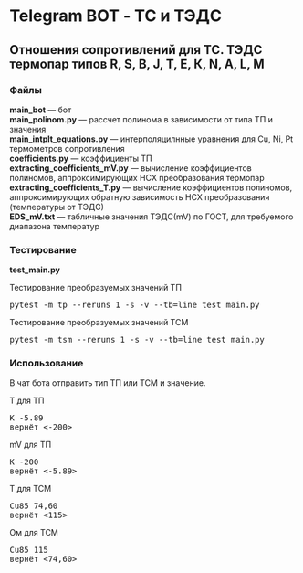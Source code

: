 <h1>Telegram BOT - ТС и ТЭДС</h1>
<h2>Отношения сопротивлений для ТС. ТЭДС термопар типов R, S, В, J, Т, Е, К, N, A, L, М</h2>

<h3>Файлы</h3>
<p>
<b>main_bot</b> — бот<br>
<b>main_polinom.py</b> — рассчет полинома в зависимости от типа ТП и значения<br>
<b>main_intplt_equations.py</b> — интерполяцилнные уравнения для Cu, Ni, Pt термометров сопротивления<br>
<b>coefficients.py</b> — коэффициенты ТП<br>
<b>extracting_coefficients_mV.py</b> — вычисление коэффициентов полиномов, аппроксимирующих НСХ преобразования термопар<br>
<b>extracting_coefficients_T.py</b> — вычисление коэффициентов полиномов, аппроксимирующих обратную зависимость НСХ преобразования (температуры от ТЭДС)<br>
<b>EDS_mV.txt</b> — табличные значения ТЭДС(mV) по ГОСТ, для требуемого диапазона температур
</p>

<h3>Тестирование</h3>
<p>
<b>test_main.py</b> <br>
</p>
Тестирование преобразуемых значений ТП
<pre>pytest -m tp --reruns 1 -s -v --tb=line test_main.py</pre>
Тестирование преобразуемых значений ТСМ
<pre>pytest -m tsm --reruns 1 -s -v --tb=line test_main.py</pre>

<h3>Использование</h3>
<p>
В чат бота отправить тип ТП или ТСМ и значение.
</p>
Т для ТП
<pre>K -5.89
вернёт <-200></pre>
mV для ТП
<pre>K -200
вернёт <-5.89></pre>
Т для ТСМ
<pre>Cu85 74,60
вернёт <115></pre>
Ом для ТСМ
<pre>Cu85 115
вернёт <74,60></pre>
